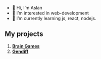 - 👋 Hi, I’m Aslan
- 👀 I’m interested in web-development
- 🌱 I’m currently learning js, react, nodejs. 

## My projects
1. [**Brain Games**](https://github.com/korpeev/frontend-project-lvl1)
2. [**Gendiff**](https://github.com/korpeev/frontend-project-lvl2)

<!---
korpeev/korpeev is a ✨ special ✨ repository because its `README.md` (this file) appears on your GitHub profile.
You can click the Preview link to take a look at your changes.
--->
